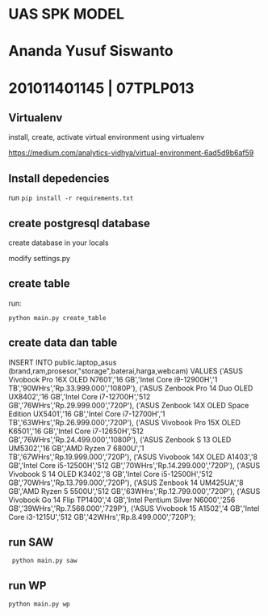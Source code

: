 # UAS SPK MODEL
# Ananda Yusuf Siswanto
# 201011401145 | 07TPLP013

## Virtualenv

install, create, activate virtual environment using virtualenv

https://medium.com/analytics-vidhya/virtual-environment-6ad5d9b6af59

## Install depedencies

run `pip install -r requirements.txt`

## create postgresql database

create database in your locals

modify settings.py

## create table

run:

    python main.py create_table

## create data dan table


INSERT INTO public.laptop_asus (brand,ram,prosesor,"storage",baterai,harga,webcam) VALUES
	 ('ASUS Vivobook Pro 16X OLED N7601','16 GB','Intel Core i9-12900H','1 TB','90WHrs','Rp.33.999.000','1080P'),
	 ('ASUS Zenbook Pro 14 Duo OLED UX8402','16 GB','Intel Core i7-12700H','512 GB','76WHrs','Rp.29.999.000','720P'),
	 ('ASUS Zenbook 14X OLED Space Edition UX5401','16 GB','Intel Core i7-12700H','1 TB','63WHrs','Rp.26.999.000','720P'),
	 ('ASUS Vivobook Pro 15X OLED K6501','16 GB','Intel Core i7-12650H','512 GB','76WHrs','Rp.24.499.000','1080P'),
	 ('ASUS Zenbook S 13 OLED UM5302','16 GB','AMD Ryzen 7 6800U','1 TB','67WHrs','Rp.19.999.000','720P'),
	 ('ASUS Vivobook 14X OLED A1403','8 GB','Intel Core i5-12500H','512 GB','70WHrs','Rp.14.299.000','720P'),
	 ('ASUS Vivobook S 14 OLED K3402','8 GB','Intel Core i5-12500H','512 GB','70WHrs','Rp.13.799.000','720P'),
	 ('ASUS Zenbook 14 UM425UA','8 GB','AMD Ryzen 5 5500U','512 GB','63WHrs','Rp.12.799.000','720P'),
	 ('ASUS Vivobook Go 14 Flip TP1400','4 GB','Intel Pentium Silver N6000','256 GB','39WHrs','Rp.7.566.000','729P'),
	 ('ASUS Vivobook 15 A1502','4 GB','Intel Core i3-1215U','512 GB','42WHrs','Rp.8.499.000','720P');

## run SAW

     python main.py saw

## run WP

    python main.py wp



